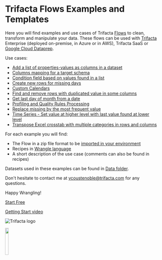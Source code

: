# Trifacta Flows Examples and Templates

Here you will find examples and use cases of Trifacta [Flows](https://docs.trifacta.com/display/DP/Object+Overview#ObjectOverview-Flow) to clean, transform and manipulate your data.
These flows can be used with [Trifacta](https://www.trifacta.com) Enterprise (deployed on-premise, in Azure or in AWS), Trifacta SaaS or [Google Cloud Dataprep](https://cloud.google.com/dataprep).

Use cases:
- [Add a list of properties-values as columns in a dataset](https://github.com/victorcouste/trifacta-flows-examples/tree/main/Add%20a%20list%20of%20properties-values%20as%20columns%20in%20a%20dataset)
- [Columns mapping for a target schema](https://github.com/victorcouste/trifacta-flows-examples/tree/main/Columns%20mapping%20for%20a%20target%20schema)
- [Condition field based on values found in a list](https://github.com/victorcouste/trifacta-flows-examples/tree/main/Condition%20field%20based%20on%20values%20found%20in%20a%20list)
- [Create new rows for missing days](https://github.com/victorcouste/trifacta-flows-examples/tree/main/Create%20new%20rows%20for%20missing%20days)
- [Custom Calendars](https://github.com/victorcouste/trifacta-flows-examples/tree/main/Custom%20Calendars)
- [Find and remove rows with duplicated value in some columns](https://github.com/victorcouste/trifacta-flows-examples/tree/main/Find%20and%20remove%20rows%20with%20duplicated%20value%20in%20some%20columns)
- [Get last day of month from a date](https://github.com/victorcouste/trifacta-flows-examples/tree/main/Get%20last%20day%20of%20month%20from%20a%20date)
- [Profiling and Quality Rules Processing](https://github.com/victorcouste/trifacta-flows-examples/tree/main/Profiling%20%20Quality%20Rules%20Processing)
- [Replace missing by the most frequent value](https://github.com/victorcouste/trifacta-flows-examples/tree/main/Replace%20missing%20by%20the%20most%20frequent%20value)
- [Time Series - Set value at higher level with last value found at lower level](https://github.com/victorcouste/trifacta-flows-examples/tree/main/Time%20Series%20-%20Set%20value%20at%20higher%20level%20with%20last%20value%20found%20at%20lower%20level)
- [Transpose Excel crosstab with multiple categories in rows and columns](https://github.com/victorcouste/trifacta-flows-examples/tree/main/Transpose%20Excel%20crosstab%20with%20multiple%20categories%20in%20rows%20and%20columns)

For each example you will find:
- The Flow in a zip file format to be [imported in your environment](https://docs.trifacta.com/display/DP/Import+Flow)
- Recipes in [Wrangle language](https://docs.trifacta.com/display/DP/Wrangle+Language)
- A short description of the use case (comments can also be found in recipes)

Datasets used in these examples can be found in [Data folder](https://github.com/victorcouste/trifacta-flows-examples/tree/main/Data).


Don't hesitate to contact me at vcoustenoble@trifacta.com for any questions.


Happy Wrangling!

[Start Free](https://www.trifacta.com/start-wrangling/)

[Getting Start video](https://www.youtube.com/watch?v=qGGXqA7YKtI)


![Trifacta logo](trifacta.png)

<img src="https://github.com/victorcouste/trifacta-flows-examples/raw/main/CloudDataprep.png" width="15%" height="15%">
